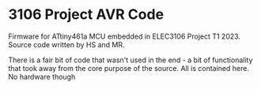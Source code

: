 # 3106 Project AVR Code
Firmware for ATtiny461a MCU embedded in ELEC3106 Project T1 2023.
Source code written by HS and MR. 

There is a fair bit of code that wasn't used in the end - a bit of functionality that took away from the core purpose of the source.
All is contained here. No hardware though
